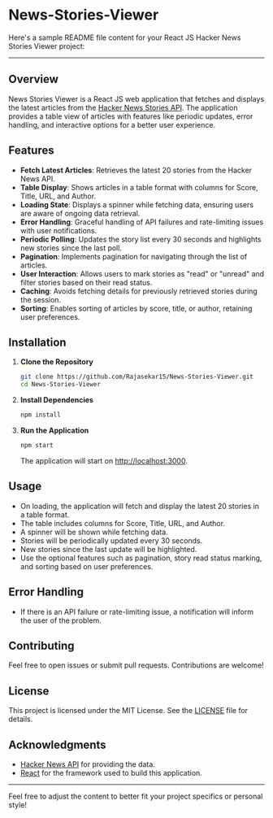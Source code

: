 # News-Stories-Viewer

Here's a sample README file content for your React JS Hacker News Stories Viewer project:

---
## Overview

News Stories Viewer is a React JS web application that fetches and displays the latest articles from the [Hacker News Stories API](https://github.com/HackerNews/API). The application provides a table view of articles with features like periodic updates, error handling, and interactive options for a better user experience.

## Features

- **Fetch Latest Articles**: Retrieves the latest 20 stories from the Hacker News API.
- **Table Display**: Shows articles in a table format with columns for Score, Title, URL, and Author.
- **Loading State**: Displays a spinner while fetching data, ensuring users are aware of ongoing data retrieval.
- **Error Handling**: Graceful handling of API failures and rate-limiting issues with user notifications.
- **Periodic Polling**: Updates the story list every 30 seconds and highlights new stories since the last poll.
- **Pagination**: Implements pagination for navigating through the list of articles.
- **User Interaction**: Allows users to mark stories as "read" or "unread" and filter stories based on their read status.
- **Caching**: Avoids fetching details for previously retrieved stories during the session.
- **Sorting**: Enables sorting of articles by score, title, or author, retaining user preferences.

## Installation

1. **Clone the Repository**

   ```bash
   git clone https://github.com/Rajasekar15/News-Stories-Viewer.git
   cd News-Stories-Viewer
   ```

2. **Install Dependencies**

   ```bash
   npm install
   ```

3. **Run the Application**

   ```bash
   npm start
   ```

   The application will start on [http://localhost:3000](http://localhost:3000).

## Usage

- On loading, the application will fetch and display the latest 20 stories in a table format.
- The table includes columns for Score, Title, URL, and Author.
- A spinner will be shown while fetching data.
- Stories will be periodically updated every 30 seconds.
- New stories since the last update will be highlighted.
- Use the optional features such as pagination, story read status marking, and sorting based on user preferences.

## Error Handling

- If there is an API failure or rate-limiting issue, a notification will inform the user of the problem.

## Contributing

Feel free to open issues or submit pull requests. Contributions are welcome!

## License

This project is licensed under the MIT License. See the [LICENSE](LICENSE) file for details.

## Acknowledgments

- [Hacker News API](https://github.com/HackerNews/API) for providing the data.
- [React](https://reactjs.org/) for the framework used to build this application.

---

Feel free to adjust the content to better fit your project specifics or personal style!
